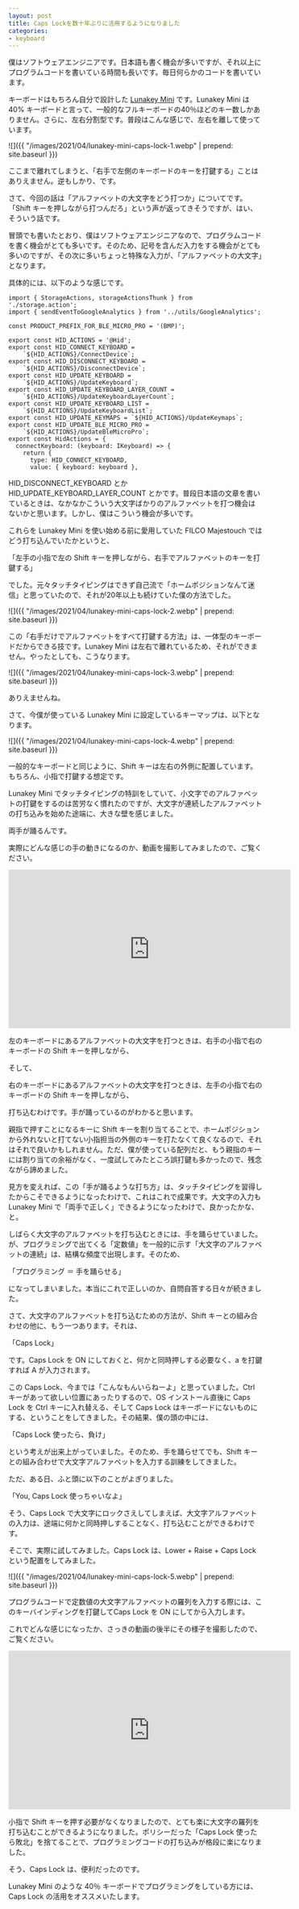 ```yaml
---
layout: post
title: Caps Lockを数十年ぶりに活用するようになりました
categories:
- keyboard
---
```


僕はソフトウェアエンジニアです。日本語も書く機会が多いですが、それ以上にプログラムコードを書いている時間も長いです。毎日何らかのコードを書いています。

キーボードはもちろん自分で設計した [Lunakey Mini](https://booth.pm/ja/items/2530075) です。Lunakey Mini は 40% キーボードと言って、一般的なフルキーボードの40％ほどのキー数しかありません。さらに、左右分割型です。普段はこんな感じで、左右を離して使っています。


![]({{ "/images/2021/04/lunakey-mini-caps-lock-1.webp" | prepend: site.baseurl }})


ここまで離れてしまうと、「右手で左側のキーボードのキーを打鍵する」ことはありえません。逆もしかり、です。

さて、今回の話は「アルファベットの大文字をどう打つか」についてです。「Shift キーを押しながら打つんだろ」という声が返ってきそうですが、はい、そういう話です。

冒頭でも書いたとおり、僕はソフトウェアエンジニアなので、プログラムコードを書く機会がとても多いです。そのため、記号を含んだ入力をする機会がとても多いのですが、その次に多いちょっと特殊な入力が、「アルファベットの大文字」となります。

具体的には、以下のような感じです。


```
import { StorageActions, storageActionsThunk } from './storage.action';
import { sendEventToGoogleAnalytics } from '../utils/GoogleAnalytics';

const PRODUCT_PREFIX_FOR_BLE_MICRO_PRO = '(BMP)';

export const HID_ACTIONS = '@Hid';
export const HID_CONNECT_KEYBOARD =
    `${HID_ACTIONS}/ConnectDevice`;
export const HID_DISCONNECT_KEYBOARD =
    `${HID_ACTIONS}/DisconnectDevice`;
export const HID_UPDATE_KEYBOARD =
    `${HID_ACTIONS}/UpdateKeyboard`;
export const HID_UPDATE_KEYBOARD_LAYER_COUNT =
    `${HID_ACTIONS}/UpdateKeyboardLayerCount`;
export const HID_UPDATE_KEYBOARD_LIST =
    `${HID_ACTIONS}/UpdateKeyboardList`;
export const HID_UPDATE_KEYMAPS = `${HID_ACTIONS}/UpdateKeymaps`;
export const HID_UPDATE_BLE_MICRO_PRO =
    `${HID_ACTIONS}/UpdateBleMicroPro`;
export const HidActions = {
  connectKeyboard: (keyboard: IKeyboard) => {
    return {
      type: HID_CONNECT_KEYBOARD,
      value: { keyboard: keyboard },
```

HID_DISCONNECT_KEYBOARD とか HID_UPDATE_KEYBOARD_LAYER_COUNT とかです。普段日本語の文章を書いているときは、なかなかこういう大文字ばかりのアルファベットを打つ機会はないかと思います。しかし、僕はこういう機会が多いです。

これらを Lunakey Mini を使い始める前に愛用していた FILCO Majestouch ではどう打ち込んでいたかというと、

「左手の小指で左の Shift キーを押しながら、右手でアルファベットのキーを打鍵する」

でした。元々タッチタイピングはできず自己流で「ホームポジションなんて迷信」と思っていたので、それが20年以上も続けていた僕の方法でした。


![]({{ "/images/2021/04/lunakey-mini-caps-lock-2.webp" | prepend: site.baseurl }})


この「右手だけでアルファベットをすべて打鍵する方法」は、一体型のキーボードだからできる技です。Lunakey Mini は左右で離れているため、それができません。やったとしても、こうなります。


![]({{ "/images/2021/04/lunakey-mini-caps-lock-3.webp" | prepend: site.baseurl }})


ありえませんね。

さて、今僕が使っている Lunakey Mini に設定しているキーマップは、以下となります。


![]({{ "/images/2021/04/lunakey-mini-caps-lock-4.webp" | prepend: site.baseurl }})


一般的なキーボードと同じように、Shift キーは左右の外側に配置しています。もちろん、小指で打鍵する想定です。

Lunakey Mini でタッチタイピングの特訓をしていて、小文字でのアルファベットの打鍵をするのは苦労なく慣れたのですが、大文字が連続したアルファベットの打ち込みを始めた途端に、大きな壁を感じました。

両手が踊るんです。

実際にどんな感じの手の動きになるのか、動画を撮影してみましたので、ご覧ください。

<iframe width="560" height="315" src="https://www.youtube.com/embed/Oy6IxqDJRYI" title="YouTube video player" frameborder="0" allow="accelerometer; autoplay; clipboard-write; encrypted-media; gyroscope; picture-in-picture" allowfullscreen></iframe>

左のキーボードにあるアルファベットの大文字を打つときは、右手の小指で右のキーボードの Shift キーを押しながら、

そして、

右のキーボードにあるアルファベットの大文字を打つときは、左手の小指で右のキーボードの Shift キーを押しながら、

打ち込むわけです。手が踊っているのがわかると思います。

親指で押すことになるキーに Shift キーを割り当てることで、ホームポジションから外れないと打てない小指担当の外側のキーを打たなくて良くなるので、それはそれで良いかもしれません。ただ、僕が使っている配列だと、もう親指のキーには割り当ての余裕がなく、一度試してみたところ誤打鍵も多かったので、残念ながら諦めました。

見方を変えれば、この「手が踊るような打ち方」は、タッチタイピングを習得したからこそできるようになったわけで、これはこれで成果です。大文字の入力も Lunakey Mini で「両手で正しく」できるようになったわけで、良かったかな、と。

しばらく大文字のアルファベットを打ち込むときには、手を踊らせていました。が、プログラミングで出てくる「定数値」を一般的に示す「大文字のアルファベットの連続」は、結構な頻度で出現します。そのため、

「プログラミング ＝ 手を踊らせる」

になってしまいました。本当にこれで正しいのか、自問自答する日々が続きました。

さて、大文字のアルファベットを打ち込むための方法が、Shift キーとの組み合わせの他に、もう一つあります。それは、

「Caps Lock」

です。Caps Lock を ON にしておくと、何かと同時押しする必要なく、a を打鍵すれば A が入力されます。

この Caps Lock、今までは「こんなもんいらねーよ」と思っていました。Ctrl キーがあって欲しい位置にあったりするので、OS インストール直後に Caps Lock を Ctrl キーに入れ替える、そして Caps Lock はキーボードにないものにする、ということをしてきました。その結果、僕の頭の中には、

「Caps Lock 使ったら、負け」

という考えが出来上がっていました。そのため、手を踊らせてでも、Shift キーとの組み合わせで大文字アルファベットを入力する訓練をしてきました。

ただ、ある日、ふと頭に以下のことがよぎりました。

「You, Caps Lock 使っちゃいなよ」

そう、Caps Lock で大文字にロックさえしてしまえば、大文字アルファベットの入力は、途端に何かと同時押しすることなく、打ち込むことができるわけです。

そこで、実際に試してみました。Caps Lock は、Lower + Raise + Caps Lock という配置をしてみました。


![]({{ "/images/2021/04/lunakey-mini-caps-lock-5.webp" | prepend: site.baseurl }})


プログラムコードで定数値の大文字アルファベットの羅列を入力する際には、このキーバインディングを打鍵してCaps Lock を ON にしてから入力します。

これでどんな感じになったか、さっきの動画の後半にその様子を撮影したので、ご覧ください。

<iframe width="560" height="315" src="https://www.youtube.com/embed/Oy6IxqDJRYI?start=15" title="YouTube video player" frameborder="0" allow="accelerometer; autoplay; clipboard-write; encrypted-media; gyroscope; picture-in-picture" allowfullscreen></iframe>

小指で Shift キーを押す必要がなくなりましたので、とても楽に大文字の羅列を打ち込むことができるようになりました。ポリシーだった「Caps Lock 使ったら敗北」を捨てることで、プログラミングコードの打ち込みが格段に楽になりました。

そう、Caps Lock は、便利だったのです。

Lunakey Mini のような 40％ キーボードでプログラミングをしている方には、Caps Lock の活用をオススメいたします。


